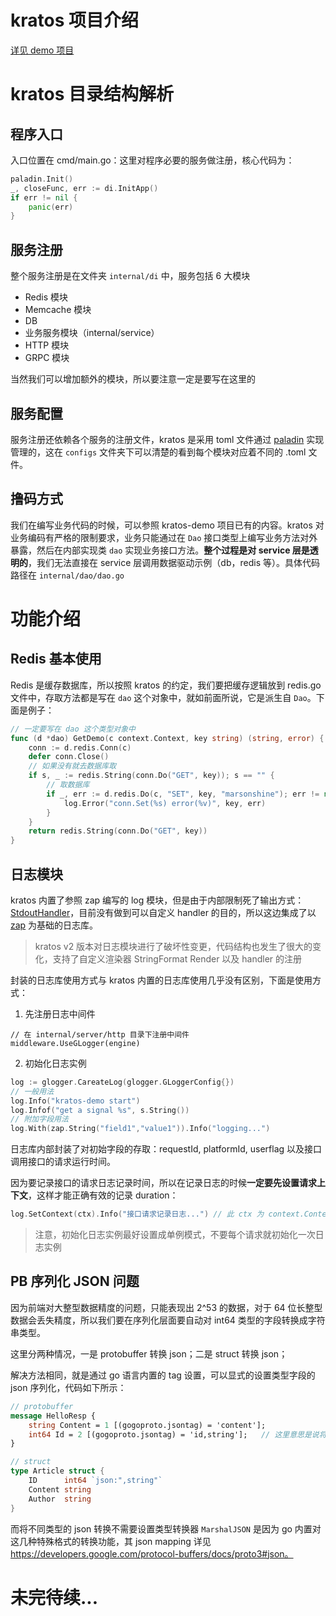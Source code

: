 # kratos 项目介绍

[详见 demo 项目](kratos-demo/README.md)

# kratos 目录结构解析

## 程序入口 

入口位置在 cmd/main.go：这里对程序必要的服务做注册，核心代码为：

```go
paladin.Init()
_, closeFunc, err := di.InitApp()
if err != nil {
    panic(err)
}
```

## 服务注册

整个服务注册是在文件夹 `internal/di` 中，服务包括 6 大模块

- Redis 模块
- Memcache 模块
- DB
- 业务服务模块（internal/service）
- HTTP 模块
- GRPC 模块

当然我们可以增加额外的模块，所以要注意一定是要写在这里的

## 服务配置

服务注册还依赖各个服务的注册文件，kratos 是采用 toml 文件通过 [paladin](https://go-kratos.dev/#/config-paladin) 实现管理的，这在 `configs` 文件夹下可以清楚的看到每个模块对应着不同的 .toml 文件。

## 撸码方式

我们在编写业务代码的时候，可以参照 kratos-demo 项目已有的内容。kratos 对业务编码有严格的限制要求，业务只能通过在 `Dao` 接口类型上编写业务方法对外暴露，然后在内部实现类 `dao` 实现业务接口方法。**整个过程是对 service 层是透明的**，我们无法直接在 service 层调用数据驱动示例（db，redis 等）。具体代码路径在 `internal/dao/dao.go`

# 功能介绍

## Redis 基本使用

Redis 是缓存数据库，所以按照 kratos 的约定，我们要把缓存逻辑放到 redis.go 文件中，存取方法都是写在 `dao` 这个对象中，就如前面所说，它是派生自 `Dao`。下面是例子：

```go
// 一定要写在 dao 这个类型对象中
func (d *dao) GetDemo(c context.Context, key string) (string, error) {
	conn := d.redis.Conn(c)
	defer conn.Close()
	// 如果没有就去数据库取
	if s, _ := redis.String(conn.Do("GET", key)); s == "" {
		// 取数据库
		if _, err := d.redis.Do(c, "SET", key, "marsonshine"); err != nil {
			log.Error("conn.Set(%s) error(%v)", key, err)
		}
	}
	return redis.String(conn.Do("GET", key))
}
```

## 日志模块

kratos 内置了参照 zap 编写的 log 模块，但是由于内部限制死了输出方式：[StdoutHandler](https://github.com/go-kratos/kratos/blob/master/pkg/log/stdout.go)，目前没有做到可以自定义 handler 的目的，所以这边集成了以 [zap](https://github.com/uber-go/zap) 为基础的日志库。

> kratos v2 版本对日志模块进行了破坏性变更，代码结构也发生了很大的变化，支持了自定义渲染器 StringFormat Render 以及 handler 的注册

封装的日志库使用方式与 kratos 内置的日志库使用几乎没有区别，下面是使用方式：

1. 先注册日志中间件

```golang
// 在 internal/server/http 目录下注册中间件
middleware.UseGLogger(engine)
```

2. 初始化日志实例

```go
log := glogger.CareateLog(glogger.GLoggerConfig{})
// 一般用法
log.Info("kratos-demo start")
log.Infof("get a signal %s", s.String())
// 附加字段用法
log.With(zap.String("field1","value1")).Info("logging...")
```

日志库内部封装了对初始字段的存取：requestId, platformId, userflag 以及接口调用接口的请求运行时间。

因为要记录接口的请求日志记录时间，所以在记录日志的时候**一定要先设置请求上下文**，这样才能正确有效的记录 duration：

```go
log.SetContext(ctx).Info("接口请求记录日志...") // 此 ctx 为 context.Context 类型
```

> 注意，初始化日志实例最好设置成单例模式，不要每个请求就初始化一次日志实例

## PB 序列化 JSON 问题

因为前端对大整型数据精度的问题，只能表现出 2^53 的数据，对于 64 位长整型数据会丢失精度，所以我们要在序列化层面要自动对 int64 类型的字段转换成字符串类型。

这里分两种情况，一是 protobuffer 转换 json；二是 struct 转换 json；

解决方法相同，就是通过 go 语言内置的 tag 设置，可以显式的设置类型字段的 json 序列化，代码如下所示：

```protobuf
// protobuffer
message HelloResp {
	string Content = 1 [(gogoproto.jsontag) = 'content'];
	int64 Id = 2 [(gogoproto.jsontag) = 'id,string'];	// 这里意思是说将属性 Id 序列化成属性名为 id，类型为 string
}
```

```go
// struct
type Article struct {
	ID      int64 `json:",string"`
	Content string
	Author  string
}
```

而将不同类型的 json 转换不需要设置类型转换器 `MarshalJSON` 是因为 go 内置对这几种特殊格式的转换功能，其 json mapping 详见 https://developers.google.com/protocol-buffers/docs/proto3#json。

# 未完待续...